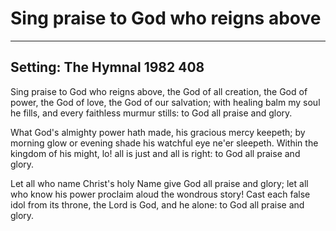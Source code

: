 # Sing praise to God who reigns above

***

## Setting: The Hymnal 1982 408

Sing praise to God who reigns above,
the God of all creation,
the God of power, the God of love,
the God of our salvation;
with healing balm my soul he fills,
and every faithless murmur stills:
to God all praise and glory.

What God's almighty power hath made,
his gracious mercy keepeth;
by morning glow or evening shade
his watchful eye ne'er sleepeth.
Within the kingdom of his might,
lo! all is just and all is right:
to God all praise and glory.

Let all who name Christ's holy Name
give God all praise and glory;
let all who know his power proclaim
aloud the wondrous story!
Cast each false idol from its throne,
the Lord is God, and he alone:
to God all praise and glory.